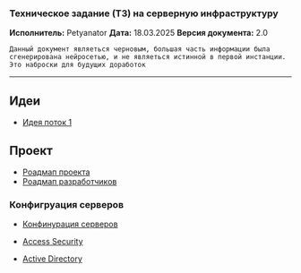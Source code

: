 ### **Техническое задание (ТЗ) на серверную инфраструктуру**
**Исполнитель:** Petyanator
**Дата:** 18.03.2025
**Версия документа:** 2.0  

    Данный документ являеться черновым, большая часть информации была сгенерирована нейросетью, и не являеться истинной в первой инстанции. Это наброски для будущих доработок

---
## Идеи
- [Идея поток 1](ideases/1.md)

## Проект
- [Роадмап проекта](./project/roadmap.md)
- [Роадмап разработчиков](./project/roadmap_dev.md)


### Конфигруация серверов

- [Конфинурация серверов](server/readme.md)

- [Access Security](server/AccessSecurity.md)

- [Active Directory](server/ActiveDirectory.md)


